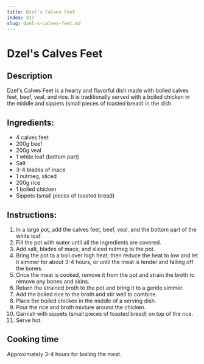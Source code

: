 ```yaml
---
title: Dzel's Calves Feet
index: 317
slug: dzel-s-calves-feet.md
---
```


# Dzel's Calves Feet

## Description
Dzel's Calves Feet is a hearty and flavorful dish made with boiled calves feet, beef, veal, and rice. It is traditionally served with a boiled chicken in the middle and sippets (small pieces of toasted bread) in the dish.

## Ingredients:
- 4 calves feet
- 200g beef
- 200g veal
- 1 white loaf (bottom part)
- Salt
- 3-4 blades of mace
- 1 nutmeg, sliced
- 200g rice
- 1 boiled chicken
- Sippets (small pieces of toasted bread)

## Instructions:
1. In a large pot, add the calves feet, beef, veal, and the bottom part of the white loaf.
2. Fill the pot with water until all the ingredients are covered.
3. Add salt, blades of mace, and sliced nutmeg to the pot.
4. Bring the pot to a boil over high heat, then reduce the heat to low and let it simmer for about 3-4 hours, or until the meat is tender and falling off the bones.
5. Once the meat is cooked, remove it from the pot and strain the broth to remove any bones and skins.
6. Return the strained broth to the pot and bring it to a gentle simmer.
7. Add the boiled rice to the broth and stir well to combine.
8. Place the boiled chicken in the middle of a serving dish.
9. Pour the rice and broth mixture around the chicken.
10. Garnish with sippets (small pieces of toasted bread) on top of the rice.
11. Serve hot.

## Cooking time
Approximately 3-4 hours for boiling the meat.